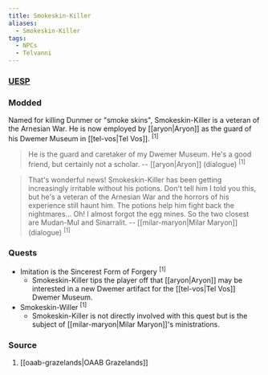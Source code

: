 ```yaml
---
title: Smokeskin-Killer
aliases:
  - Smokeskin-Killer
tags:
  - NPCs
  - Telvanni
---
```

### [UESP](https://en.uesp.net/wiki/Morrowind:Tel_Vos#Smokeskin-Killer)
### Modded
Named for killing Dunmer or "smoke skins", Smokeskin-Killer is a veteran of the Arnesian War. He is now employed by [[aryon|Aryon]] as the guard of his Dwemer Museum in [[tel-vos|Tel Vos]]. <sup>[1]</sup>

> He is the guard and caretaker of my Dwemer Museum. He's a good friend, but certainly not a scholar.
> -- [[aryon|Aryon]] (dialogue) <sup>[1]</sup>

> That's wonderful news! Smokeskin-Killer has been getting increasingly irritable without his potions. Don't tell him I told you this, but he's a veteran of the Arnesian War and the horrors of his experience still haunt him. The potions help him fight back the nightmares... Oh! I almost forgot the egg mines. So the two closest are Mudan-Mul and Sinarralit.
> -- [[milar-maryon|Milar Maryon]] (dialogue) <sup>[1]</sup>
### Quests
* Imitation is the Sincerest Form of Forgery <sup>[1]</sup>
	* Smokeskin-Killer tips the player off that [[aryon|Aryon]] may be interested in a new Dwemer artifact for the [[tel-vos|Tel Vos]] Dwemer Museum.
* Smokeskin-Willer <sup>[1]</sup>
	* Smokeskin-Killer is not directly involved with this quest but is the subject of [[milar-maryon|Milar Maryon]]'s ministrations.
### Source
1. [[oaab-grazelands|OAAB Grazelands]]